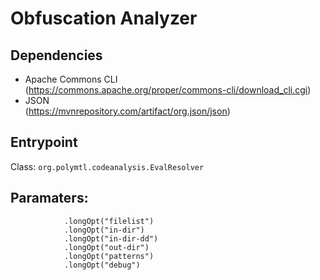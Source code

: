 # Obfuscation Analyzer

## Dependencies
- Apache Commons CLI\
(https://commons.apache.org/proper/commons-cli/download_cli.cgi)
- JSON\
  (https://mvnrepository.com/artifact/org.json/json)

## Entrypoint
 Class: `org.polymtl.codeanalysis.EvalResolver`

Paramaters: 
 - 

                .longOpt("filelist")
                .longOpt("in-dir")
                .longOpt("in-dir-dd")
                .longOpt("out-dir")
                .longOpt("patterns")
                .longOpt("debug")